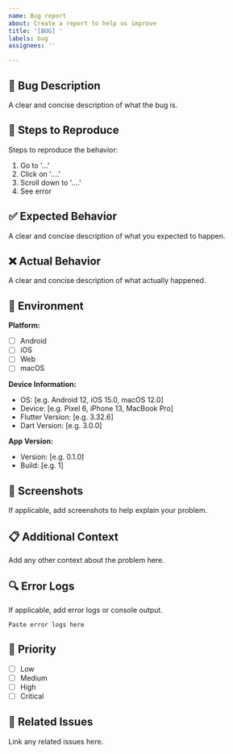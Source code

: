 ```yaml
---
name: Bug report
about: Create a report to help us improve
title: '[BUG] '
labels: bug
assignees: ''

---
```


## 🐛 Bug Description

A clear and concise description of what the bug is.

## 🔄 Steps to Reproduce

Steps to reproduce the behavior:
1. Go to '...'
2. Click on '....'
3. Scroll down to '....'
4. See error

## ✅ Expected Behavior

A clear and concise description of what you expected to happen.

## ❌ Actual Behavior

A clear and concise description of what actually happened.

## 📱 Environment

**Platform:**
- [ ] Android
- [ ] iOS
- [ ] Web
- [ ] macOS

**Device Information:**
- OS: [e.g. Android 12, iOS 15.0, macOS 12.0]
- Device: [e.g. Pixel 6, iPhone 13, MacBook Pro]
- Flutter Version: [e.g. 3.32.6]
- Dart Version: [e.g. 3.0.0]

**App Version:**
- Version: [e.g. 0.1.0]
- Build: [e.g. 1]

## 📸 Screenshots

If applicable, add screenshots to help explain your problem.

## 📋 Additional Context

Add any other context about the problem here.

## 🔍 Error Logs

If applicable, add error logs or console output.

```
Paste error logs here
```

## 🎯 Priority

- [ ] Low
- [ ] Medium
- [ ] High
- [ ] Critical

## 🔗 Related Issues

Link any related issues here.
